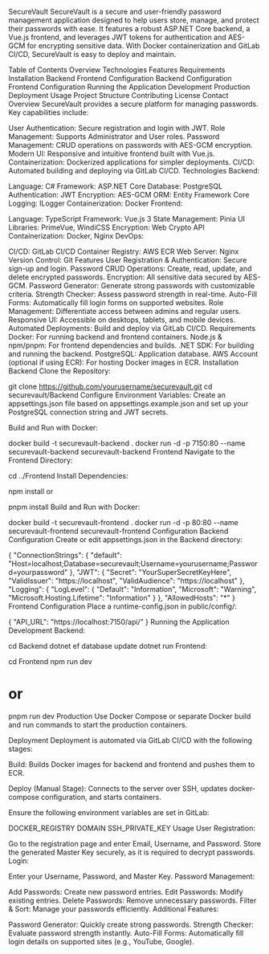SecureVault
SecureVault is a secure and user-friendly password management application designed to help users store, manage, and protect their passwords with ease. It features a robust ASP.NET Core backend, a Vue.js frontend, and leverages JWT tokens for authentication and AES-GCM for encrypting sensitive data. With Docker containerization and GitLab CI/CD, SecureVault is easy to deploy and maintain.

Table of Contents
Overview
Technologies
Features
Requirements
Installation
Backend
Frontend
Configuration
Backend Configuration
Frontend Configuration
Running the Application
Development
Production
Deployment
Usage
Project Structure
Contributing
License
Contact
Overview
SecureVault provides a secure platform for managing passwords. Key capabilities include:

User Authentication: Secure registration and login with JWT.
Role Management: Supports Administrator and User roles.
Password Management: CRUD operations on passwords with AES-GCM encryption.
Modern UI: Responsive and intuitive frontend built with Vue.js.
Containerization: Dockerized applications for simpler deployments.
CI/CD: Automated building and deploying via GitLab CI/CD.
Technologies
Backend:

Language: C#
Framework: ASP.NET Core
Database: PostgreSQL
Authentication: JWT
Encryption: AES-GCM
ORM: Entity Framework Core
Logging: ILogger
Containerization: Docker
Frontend:

Language: TypeScript
Framework: Vue.js 3
State Management: Pinia
UI Libraries: PrimeVue, WindiCSS
Encryption: Web Crypto API
Containerization: Docker, Nginx
DevOps:

CI/CD: GitLab CI/CD
Container Registry: AWS ECR
Web Server: Nginx
Version Control: Git
Features
User Registration & Authentication: Secure sign-up and login.
Password CRUD Operations: Create, read, update, and delete encrypted passwords.
Encryption: All sensitive data secured by AES-GCM.
Password Generator: Generate strong passwords with customizable criteria.
Strength Checker: Assess password strength in real-time.
Auto-Fill Forms: Automatically fill login forms on supported websites.
Role Management: Differentiate access between admins and regular users.
Responsive UI: Accessible on desktops, tablets, and mobile devices.
Automated Deployments: Build and deploy via GitLab CI/CD.
Requirements
Docker: For running backend and frontend containers.
Node.js & npm/pnpm: For frontend dependencies and builds.
.NET SDK: For building and running the backend.
PostgreSQL: Application database.
AWS Account (optional if using ECR): For hosting Docker images in ECR.
Installation
Backend
Clone the Repository:


git clone https://github.com/yourusername/securevault.git
cd securevault/Backend
Configure Environment Variables: Create an appsettings.json file based on appsettings.example.json and set up your PostgreSQL connection string and JWT secrets.

Build and Run with Docker:


docker build -t securevault-backend .
docker run -d -p 7150:80 --name securevault-backend securevault-backend
Frontend
Navigate to the Frontend Directory:


cd ../Frontend
Install Dependencies:


npm install
or


pnpm install
Build and Run with Docker:


docker build -t securevault-frontend .
docker run -d -p 80:80 --name securevault-frontend securevault-frontend
Configuration
Backend Configuration
Create or edit appsettings.json in the Backend directory:


{
  "ConnectionStrings": {
    "default": "Host=localhost;Database=securevault;Username=yourusername;Password=yourpassword"
  },
  "JWT": {
    "Secret": "YourSuperSecretKeyHere",
    "ValidIssuer": "https://localhost",
    "ValidAudience": "https://localhost"
  },
  "Logging": {
    "LogLevel": {
      "Default": "Information",
      "Microsoft": "Warning",
      "Microsoft.Hosting.Lifetime": "Information"
    }
  },
  "AllowedHosts": "*"
}
Frontend Configuration
Place a runtime-config.json in public/config/:


{
  "API_URL": "https://localhost:7150/api/"
}
Running the Application
Development
Backend:


cd Backend
dotnet ef database update
dotnet run
Frontend:


cd Frontend
npm run dev
# or
pnpm run dev
Production
Use Docker Compose or separate Docker build and run commands to start the production containers.

Deployment
Deployment is automated via GitLab CI/CD with the following stages:

Build:
Builds Docker images for backend and frontend and pushes them to ECR.

Deploy (Manual Stage):
Connects to the server over SSH, updates docker-compose configuration, and starts containers.

Ensure the following environment variables are set in GitLab:

DOCKER_REGISTRY
DOMAIN
SSH_PRIVATE_KEY
Usage
User Registration:

Go to the registration page and enter Email, Username, and Password.
Store the generated Master Key securely, as it is required to decrypt passwords.
Login:

Enter your Username, Password, and Master Key.
Password Management:

Add Passwords: Create new password entries.
Edit Passwords: Modify existing entries.
Delete Passwords: Remove unnecessary passwords.
Filter & Sort: Manage your passwords efficiently.
Additional Features:

Password Generator: Quickly create strong passwords.
Strength Checker: Evaluate password strength instantly.
Auto-Fill Forms: Automatically fill login details on supported sites (e.g., YouTube, Google).